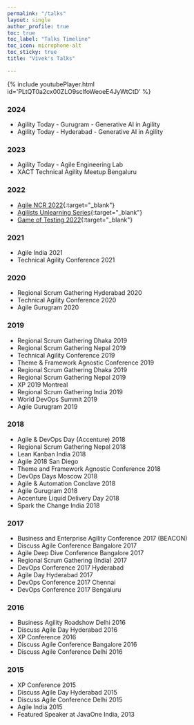 ```yaml
---
permalink: "/talks"
layout: single
author_profile: true
toc: true
toc_label: "Talks Timeline"
toc_icon: microphone-alt
toc_sticky: true
title: "Vivek's Talks"

---
```

{% include youtubePlayer.html id='PLtQT0a2cx00ZLO9sclfoWeoeE4JyWtCtD' %}

### 2024
- Agility Today - Gurugram - Generative AI in Agility
- Agility Today - Hyderabad - Generative AI in Agility

### 2023
- Agility Today - Agile Engineering Lab
- XACT Technical Agility Meetup Bengaluru

### 2022
- [Agile NCR 2022](https://youtu.be/IkjkvVkVXYg){:target="_blank"}
- [Agilists Unlearning Series](https://www.youtube.com/watch?v=FZpqAmBs4oQ){:target="_blank"}
- [Game of Testing 2022](https://www.youtube.com/watch?v=NjHrxlatrAI){:target="_blank"}

### 2021
- Agile India 2021
- Technical Agility Conference 2021

### 2020
- Regional Scrum Gathering Hyderabad 2020
- Technical Agility Conference 2020
- Agile Gurugram 2020

### 2019
- Regional Scrum Gathering Dhaka 2019
- Regional Scrum Gathering Nepal 2019
- Technical Agility Conference 2019
- Theme & Framework Agnostic Conference 2019
- Regional Scrum Gathering Dhaka 2019
- Regional Scrum Gathering Nepal 2019
- XP 2019 Montreal
- Regional Scrum Gathering India 2019
- World DevOps Summit 2019
- Agile Gurugram 2019

### 2018
- Agile & DevOps Day (Accenture) 2018
- Regional Scrum Gathering Nepal 2018
- Lean Kanban India 2018
- Agile 2018 San Diego
- Theme and Framework Agnostic Conference 2018
- DevOps Days Moscow 2018
- Agile & Automation Conclave 2018
- Agile Gurugram 2018
- Accenture Liquid Delivery Day 2018 
- Spark the Change India 2018

### 2017
- Business and Enterprise Agility Conference 2017 (BEACON)
- Discuss Agile Conference Bangalore 2017
- Agile Deep Dive Conference Bangalore 2017
- Regional Scrum Gathering (India) 2017
- DevOps Conference 2017 Hyderabad
- Agile Day Hyderabad 2017
- DevOps Conference 2017 Chennai
- DevOps Conference 2017 Bengaluru

### 2016
- Business Agility Roadshow Delhi 2016
- Discuss Agile Day Hyderabad 2016
- XP Conference 2016
- Discuss Agile Conference Bangalore 2016
- Discuss Agile Conference Delhi 2016

### 2015
- XP Conference 2015
- Discuss Agile Day Hyderabad 2015
- Discuss Agile Conference Delhi  2015
- Agile India 2015
- Featured Speaker at JavaOne India, 2013
